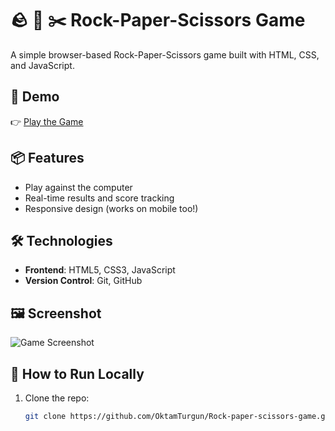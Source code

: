 # 🪨 📄 ✂️ Rock-Paper-Scissors Game

A simple browser-based Rock-Paper-Scissors game built with HTML, CSS, and JavaScript.

## 🔗 Demo
👉 [Play the Game](https://github.com/OktamTurgun/Rock-paper-scissors-game)

## 📦 Features
- Play against the computer
- Real-time results and score tracking
- Responsive design (works on mobile too!)

## 🛠️ Technologies
- **Frontend**: HTML5, CSS3, JavaScript
- **Version Control**: Git, GitHub

## 🖼️ Screenshot
![Game Screenshot](/screenshot.png)

## 🚀 How to Run Locally
1. Clone the repo:
   ```bash
   git clone https://github.com/OktamTurgun/Rock-paper-scissors-game.git